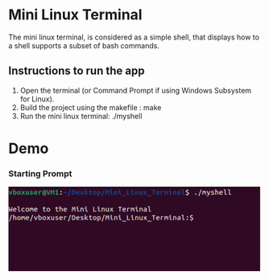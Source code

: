 # Mini Linux Terminal

The mini linux terminal, is considered as a simple shell, that displays how to a shell supports a subset of bash commands. 

## Instructions to run the app
1. Open the terminal (or Command Prompt if using Windows Subsystem for Linux).
2. Build the project using the makefile : make
3. Run the mini linux terminal: ./myshell

# Demo

### Starting Prompt 

<img src="https://github.com/AirajHussain/Mini-Linux-Terminal/blob/main/images/startprompt.png" alt="login_page" width="500"/>
